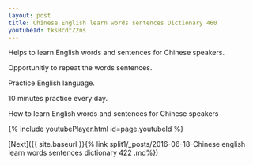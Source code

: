 ```yaml
---
layout: post
title: Chinese English learn words sentences Dictionary 460 
youtubeId: tksBcdtZ2ns
---
```

 
 
Helps to learn English words and sentences for Chinese speakers.

Opportunitiy to repeat the words sentences. 

Practice English language. 
 
10 minutes practice every day. 
 
How to learn English words and sentences for Chinese speakers 
 
{% include youtubePlayer.html id=page.youtubeId %}
 
 
[Next]({{ site.baseurl }}{% link  split1/_posts/2016-06-18-Chinese english learn words sentences dictionary 422 .md%})
 
